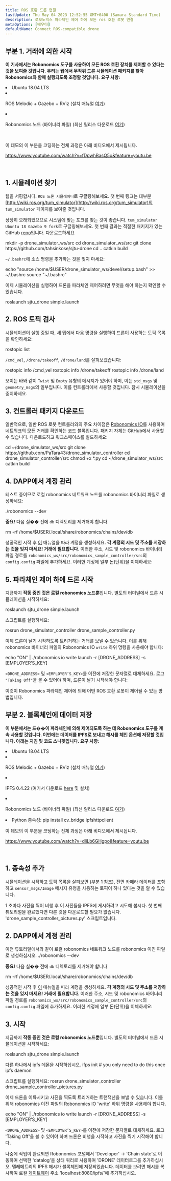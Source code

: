 ```yaml
---
title: ROS 호환 드론 연결
lastUpdate: Thu May 04 2023 12:52:55 GMT+0400 (Samara Standard Time)
description: 로보노믹스 파라체인 제어 하에 모든 ros 호환 로봇 연결
metaOptions: [배우다]
defaultName: Connect ROS-compatible drone
---
```



## 부분 1. 거래에 의한 시작

**이 기사에서는 Robonomics 도구를 사용하여 모든 ROS 호환 장치를 제어할 수 있다는 것을 보여줄 것입니다. 우리는 웹에서 무작위 드론 시뮬레이션 패키지를 찾아 Robonomics와 함께 실행되도록 조정할 것입니다.**
**요구 사항:**

<List>

<li>Ubuntu 18.04 LTS</li>

<li class="flex">

ROS Melodic + Gazebo + RViz (설치 매뉴얼 [여기](http://wiki.ros.org/melodic/설치))

</li>

<li class="flex">

Robonomics 노드 (바이너리 파일) (최신 릴리스 다운로드 [여기](https://github.com/airalab/robonomics/releases))

</li>

</List>

<br/>

이 데모의 이 부분을 코딩하는 전체 과정은 아래 비디오에서 제시됩니다.

https://www.youtube.com/watch?v=fDpwhBasQ5o&feature=youtu.be

<br/>

## 1. 시뮬레이션 찾기
웹을 서핑합시다. `ROS 드론 시뮬레이터`로 구글링해보세요. 첫 번째 링크는 대부분 [http://wiki.ros.org/tum_simulator](http://wiki.ros.org/tum_simulator)의 `tum_simulator` 페이지를 보여줄 것입니다.


<LessonImages imageClasses="mb" src="connect-any-ros-compatible-drone/tum_simulator.jpg" alt="tum_simulator"/>

상당히 오래되었으므로 시스템에 맞는 포크를 찾는 것이 좋습니다. `tum_simulator Ubuntu 18 Gazebo 9 fork`로 구글링해보세요. 첫 번째 결과는 적절한 패키지가 있는 GitHub [repo](https://github.com/tahsinkose/sjtu-drone)입니다. 다운로드하세요

<LessonCodeWrapper language="bash">
mkdir -p drone_simulator_ws/src
cd drone_simulator_ws/src
git clone https://github.com/tahsinkose/sjtu-drone
cd ..
catkin build
</LessonCodeWrapper>

`~/.bashrc`에 소스 명령을 추가하는 것을 잊지 마세요:

<LessonCodeWrapper language="bash" codeClass="big-code">
echo "source /home/$USER/drone_simulator_ws/devel/setup.bash" >> ~/.bashrc
source "~/.bashrc"
</LessonCodeWrapper>

이제 시뮬레이션을 실행하여 드론을 파라체인 제어하려면 무엇을 해야 하는지 확인할 수 있습니다.

<LessonCodeWrapper language="bash">
roslaunch sjtu_drone simple.launch
</LessonCodeWrapper>

## 2. ROS 토픽 검사
시뮬레이션이 실행 중일 때, 새 탭에서 다음 명령을 실행하여 드론이 사용하는 토픽 목록을 확인하세요:

<LessonCodeWrapper language="bash">
rostopic list
</LessonCodeWrapper>

`/cmd_vel`, `/drone/takeoff`, `/drone/land`를 살펴보겠습니다:

<LessonCodeWrapper language="bash">
rostopic info /cmd_vel
rostopic info /drone/takeoff
rostopic info /drone/land
</LessonCodeWrapper>

<LessonImages imageClasses="mb" src="connect-any-ros-compatible-drone/topics_info.jpg" alt="topics_info"/>

보이는 바와 같이 `Twist` 및 `Empty` 유형의 메시지가 있어야 하며, 이는 `std_msgs` 및 `geometry_msgs`의 일부입니다. 이를 컨트롤러에서 사용할 것입니다. 잠시 시뮬레이션을 중지하세요.

## 3. 컨트롤러 패키지 다운로드
일반적으로, 일반 ROS 로봇 컨트롤러와의 주요 차이점은 [Robonomics IO](https://wiki.robonomics.network/docs/rinterface/)를 사용하여 네트워크의 모든 거래를 확인하는 코드 블록입니다. 패키지 자체는 GitHub에서 사용할 수 있습니다. 다운로드하고 워크스페이스를 빌드하세요:

<LessonCodeWrapper language="bash">
cd ~/drone_simulator_ws/src
git clone https://github.com/PaTara43/drone_simulator_controller
cd drone_simulator_controller/src
chmod +x *.py
cd ~/drone_simulator_ws/src
catkin build
</LessonCodeWrapper>

## 4. DAPP에서 계정 관리
테스트 중이므로 로컬 robonomics 네트워크 노드를 robonomics 바이너리 파일로 생성하세요:

<LessonCodeWrapper language="bash">
./robonomics --dev
</LessonCodeWrapper>

**중요!** 다음 실�� 전에 `db` 디렉토리를 제거해야 합니다

<LessonCodeWrapper language="bash" codeClass="big-code">
rm -rf /home/$USER/.local/share/robonomics/chains/dev/db
</LessonCodeWrapper>

성공적인 시작 후 [이](https://wiki.robonomics.network/docs/create-account-in-dapp/) 매뉴얼을 따라 계정을 생성하세요. **각 계정의 시드 및 주소를 저장하는 것을 잊지 마세요! 거래에 필요합니다**. 이러한 주소, 시드 및 robonomics 바이너리 파일 경로를 `robonomics_ws/src/robonomics_sample_controller/src`의 `config.config` 파일에 추가하세요. 이러한 계정에 일부 돈(단위)을 이체하세요:

<LessonImages imageClasses="mb" src="connect-any-ros-compatible-drone/balances.jpg" alt="balances"/>

## 5. 파라체인 제어 하에 드론 시작

지금까지 **작동 중인 것은 로컬 robonomics 노드뿐**입니다. 별도의 터미널에서 드론 시뮬레이션을 시작하세요:

<LessonCodeWrapper language="bash">
roslaunch sjtu_drone simple.launch
</LessonCodeWrapper>

스크립트를 실행하세요:

<LessonCodeWrapper language="bash" codeClass="big-code">
rosrun drone_simulator_controller drone_sample_controller.py
</LessonCodeWrapper>

<LessonImages imageClasses="mb" src="connect-any-ros-compatible-drone/launched_drone.jpg" alt="launched_drone"/>

이제 드론이 날기 시작하도록 트리거하는 거래를 보낼 수 있습니다. 이를 위해 robonomics 바이너리 파일의 Robonomics IO `write` 하위 명령을 사용해야 합니다:

<LessonCodeWrapper language="bash" codeClass="big-code">
echo "ON" | ./robonomics io write launch -r [DRONE_ADDRESS] -s [EMPLOYER’S_KEY]
</LessonCodeWrapper>

`<DRONE_ADDRESS>` 및 `<EMPLOYER’S_KEY>`를 이전에 저장한 문자열로 대체하세요.
로그 `"Taking Off"`을 볼 수 있어야 하며, 드론이 날기 시작해야 합니다:

<LessonImages imageClasses="mb" src="connect-any-ros-compatible-drone/flying.jpg" alt="flying"/>

이것이 Robonomics 파라체인 제어에 의해 어떤 ROS 호환 로봇이 제어될 수 있는 방법입니다.


##  부분 2. 블록체인에 데이터 저장

**이 부분에서는 드��이 파라체인에 의해 제어되도록 하는 데 Robonomics 도구를 계속 사용할 것입니다. 이번에는 데이터를 IPFS로 보내고 해시를 체인 옵션에 저장할 것입니다. 아래는 지침 및 코드 스니펫입니다. 요구 사항:**

<List>

<li>Ubuntu 18.04 LTS</li>

<li class="flex">

ROS Melodic + Gazebo + RViz (설치 매뉴얼 [여기](http://wiki.ros.org/melodic/설치))
</li>

<li class="flex">

IPFS 0.4.22 (여기서 다운로드 [here](https://dist.ipfs.io/go-ipfs/v0.4.22/go-ipfs_v0.4.22_linux-386.tar.gz) 및 설치)
</li>

<li class="flex">

Robonomics 노드 (바이너리 파일) (최신 릴리스 다운로드 [여기](https://github.com/airalab/robonomics/releases))
</li>

<li>Python 종속성:
<LessonCodeWrapper language="bash">
pip install cv_bridge ipfshttpclient
</LessonCodeWrapper>
</li>

</List>

이 데모의 이 부분을 코딩하는 전체 과정은 아래 비디오에서 제시됩니다.

https://www.youtube.com/watch?v=dliLb6GHgpo&feature=youtu.be

<br/>

## 1. 종속성 추가
시뮬레이션을 시작하고 토픽 목록을 살펴보면 (부분 1 참조), 전면 카메라 데이터를 포함하고 `sensor_msgs/Image` 메시지 유형을 사용하는 토픽이 하나 있다는 것을 알 수 있습니다.

<LessonImages imageClasses="mb" src="connect-any-ros-compatible-drone/front_camera.jpg" alt="front_camera"/>

1 초마다 사진을 찍어 비행 후 이 사진들을 IPFS에 게시하려고 시도해 봅시다. 첫 번째 튜토리얼을 완료했다면 다른 것을 다운로드할 필요가 없습니다. 'drone_sample_controller_pictures.py' 스크립트입니다.

## 2. DAPP에서 계정 관리
이전 튜토리얼에서와 같이 로컬 robonomics 네트워크 노드를 robonomics 이진 파일로 생성하십시오.
<LessonCodeWrapper language="bash">
./robonomics --dev
</LessonCodeWrapper>

**중요!** 다음 실�� 전에 `db` 디렉토리를 제거해야 합니다

<LessonCodeWrapper language="bash" codeClass="big-code">
rm -rf /home/$USER/.local/share/robonomics/chains/dev/db
</LessonCodeWrapper>

성공적인 시작 후 [이](https://wiki.robonomics.network/docs/create-account-in-dapp/) 매뉴얼을 따라 계정을 생성하세요. **각 계정의 시드 및 주소를 저장하는 것을 잊지 마세요! 거래에 필요합니다**. 이러한 주소, 시드 및 robonomics 바이너리 파일 경로를 `robonomics_ws/src/robonomics_sample_controller/src`의 `config.config` 파일에 추가하세요. 이러한 계정에 일부 돈(단위)을 이체하세요:

<LessonImages imageClasses="mb" src="connect-any-ros-compatible-drone/balances.jpg" alt="balances"/>

## 3. 시작
지금까지 **작동 중인 것은 로컬 robonomics 노드뿐**입니다. 별도의 터미널에서 드론 시뮬레이션을 시작하세요:

<LessonCodeWrapper language="bash">
roslaunch sjtu_drone simple.launch
</LessonCodeWrapper>

다른 하나에서 ipfs 데몬을 시작하십시오.
<LessonCodeWrapper language="bash">
ifps init # you only need to do this once
ipfs daemon
</LessonCodeWrapper>

스크립트를 실행하세요:
<LessonCodeWrapper language="bash" codeClass="big-code">
rosrun drone_simulator_controller drone_sample_controller_pictures.py
</LessonCodeWrapper>

이제 드론을 이륙시키고 사진을 찍도록 트리거하는 트랜잭션을 보낼 수 있습니다. 이를 위해 robonomics 이진 파일의 Robonomics IO 'write' 하위 명령을 사용해야 합니다.

<LessonCodeWrapper language="bash" codeClass="big-code">
echo "ON" | ./robonomics io write launch -r [DRONE_ADDRESS] -s [EMPLOYER’S_KEY]
</LessonCodeWrapper>

`<DRONE_ADDRESS>` 및 `<EMPLOYER’S_KEY>`를 이전에 저장한 문자열로 대체하세요.
로그 'Taking Off'을 볼 수 있어야 하며 드론은 비행을 시작하고 사진을 찍기 시작해야 합니다.

<LessonImages imageClasses="mb" src="connect-any-ros-compatible-drone/flying_picturing.jpg" alt="flying_picturing"/>

나중에 작업이 완료되면 Robonomics 포털에서 'Developer' -> 'Chain state'로 이동하여 선택한 'datalog'을 상태 쿼리로 사용하여 'DRONE' 데이터로그를 추가하십시오. 텔레메트리의 IPFS 해시가 블록체인에 저장되었습니다. 데이터를 보려면 해시를 복사하여 로컬 [게이트웨이](https://gateway.ipfs.io/ipfs/QmeYYwD4y4DgVVdAzhT7wW5vrvmbKPQj8wcV2pAzjbj886/docs/getting-started/) 주소 'localhost:8080/ipfs/'에 추가하십시오.


<LessonImages imageClasses="mb" src="connect-any-ros-compatible-drone/datalog.jpg" alt="Voila"/>